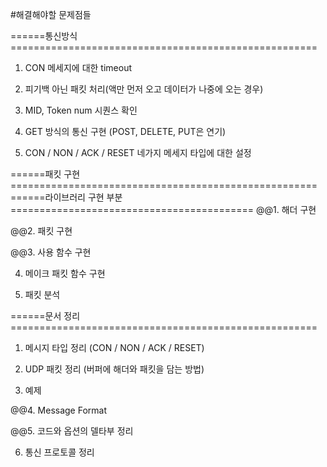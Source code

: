 #해결해야할 문제점들

======통신방식=====================================================

1. CON 메세지에 대한 timeout

2. 피기백 아닌 패킷 처리(액만 먼저 오고 데이터가 나중에 오는 경우)

3. MID, Token num 시퀀스 확인

4. GET 방식의 통신 구현 (POST, DELETE, PUT은 연기)

5. CON / NON / ACK / RESET 네가지 메세지 타입에 대한 설정

======패킷 구현=====================================================
======라이브러리 구현 부분==========================================
@@1. 해더 구현

@@2. 패킷 구현

@@3. 사용 함수 구현

4. 메이크 패킷 함수 구현

5. 패킷 분석

======문서 정리=====================================================
1. 메시지 타입 정리 (CON / NON / ACK / RESET)

2. UDP 패킷 정리 (버퍼에 해더와 패킷을 담는 방법)

3. 예제

@@4. Message Format

@@5. 코드와 옵션의 델타부 정리

6. 통신 프로토콜 정리
